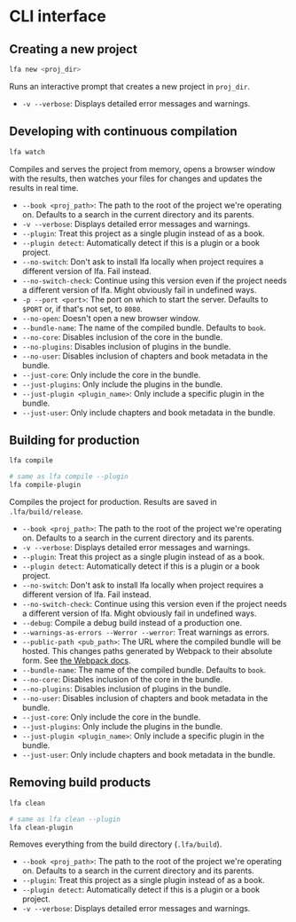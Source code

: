 CLI interface
=============

Creating a new project
----------------------

```bash
lfa new <proj_dir>
```

Runs an interactive prompt that creates a new project in `proj_dir`.

* `-v --verbose`: Displays detailed error messages and warnings.

Developing with continuous compilation
--------------------------------------

```bash
lfa watch
```

Compiles and serves the project from memory, opens a browser window with the results, then watches your files for changes and updates the results in real time.

* `--book <proj_path>`: The path to the root of the project we're operating on. Defaults to a search in the current directory and its parents.
* `-v --verbose`: Displays detailed error messages and warnings.
* `--plugin`: Treat this project as a single plugin instead of as a book.
* `--plugin detect`: Automatically detect if this is a plugin or a book project.
* `--no-switch`: Don't ask to install lfa locally when project requires a different version of lfa. Fail instead.
* `--no-switch-check`: Continue using this version even if the project needs a different version of lfa. Might obviously fail in undefined ways.
* `-p --port <port>`: The port on which to start the server. Defaults to `$PORT` or, if that's not set, to `8080`.
* `--no-open`: Doesn't open a new browser window.
* `--bundle-name`: The name of the compiled bundle. Defaults to `book`.
* `--no-core`: Disables inclusion of the core in the bundle.
* `--no-plugins`: Disables inclusion of plugins in the bundle.
* `--no-user`: Disables inclusion of chapters and book metadata in the bundle.
* `--just-core`: Only include the core in the bundle.
* `--just-plugins`: Only include the plugins in the bundle.
* `--just-plugin <plugin_name>`: Only include a specific plugin in the bundle.
* `--just-user`: Only include chapters and book metadata in the bundle.

Building for production
-----------------------

```bash
lfa compile
```

```bash
# same as lfa compile --plugin
lfa compile-plugin 
```

Compiles the project for production. Results are saved in `.lfa/build/release`.

* `--book <proj_path>`: The path to the root of the project we're operating on. Defaults to a search in the current directory and its parents.
* `-v --verbose`: Displays detailed error messages and warnings.
* `--plugin`: Treat this project as a single plugin instead of as a book.
* `--plugin detect`: Automatically detect if this is a plugin or a book project.
* `--no-switch`: Don't ask to install lfa locally when project requires a different version of lfa. Fail instead.
* `--no-switch-check`: Continue using this version even if the project needs a different version of lfa. Might obviously fail in undefined ways.
* `--debug`: Compile a debug build instead of a production one.
* `--warnings-as-errors --Werror --werror`: Treat warnings as errors.
* `--public-path <pub_path>`: The URL where the compiled bundle will be hosted. This changes paths generated by Webpack to their absolute form. See [the Webpack docs](http://webpack.github.io/docs/configuration.html#output-publicpath).
* `--bundle-name`: The name of the compiled bundle. Defaults to `book`.
* `--no-core`: Disables inclusion of the core in the bundle.
* `--no-plugins`: Disables inclusion of plugins in the bundle.
* `--no-user`: Disables inclusion of chapters and book metadata in the bundle.
* `--just-core`: Only include the core in the bundle.
* `--just-plugins`: Only include the plugins in the bundle.
* `--just-plugin <plugin_name>`: Only include a specific plugin in the bundle.
* `--just-user`: Only include chapters and book metadata in the bundle.


Removing build products
-----------------------

```bash
lfa clean
```

```bash
# same as lfa clean --plugin
lfa clean-plugin 
```

Removes everything from the build directory (`.lfa/build`).

* `--book <proj_path>`: The path to the root of the project we're operating on. Defaults to a search in the current directory and its parents.
* `--plugin`: Treat this project as a single plugin instead of as a book.
* `--plugin detect`: Automatically detect if this is a plugin or a book project.
* `-v --verbose`: Displays detailed error messages and warnings.

